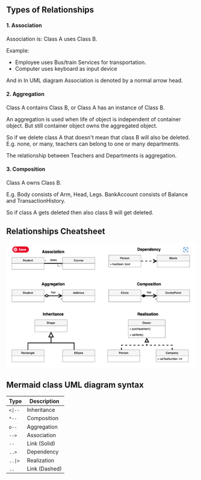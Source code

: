 ## Types of Relationships

#### 1. Association

Association is: Class A uses Class B.

Example:

- Employee uses Bus/train Services for transportation.
- Computer uses keyboard as input device

And in In UML diagram Association is denoted by a normal arrow head.

#### 2. Aggregation

Class A contains Class B, or Class A has an instance of Class B.

An aggregation is used when life of object is independent of container object. But still container object owns the aggregated object.

So if we delete class A that doesn't mean that class B will also be deleted. E.g. none, or many, teachers can belong to one or many departments.

The relationship between Teachers and Departments is aggregation.

#### 3. Composition

Class A owns Class B.

E.g. Body consists of Arm, Head, Legs. BankAccount consists of Balance and TransactionHistory.

So if class A gets deleted then also class B will get deleted.

## Relationships Cheatsheet

![UML Class](/static/assets/uml-class.png)

## Mermaid class UML diagram syntax

| Type    | Description   |
| ------- | ------------- |
| `<\|--` | Inheritance   |
| `*--`   | Composition   |
| `o--`   | Aggregation   |
| `-->`   | Association   |
| `--`    | Link (Solid)  |
| `..>`   | Dependency    |
| `..\|>` | Realization   |
| `..`    | Link (Dashed) |
